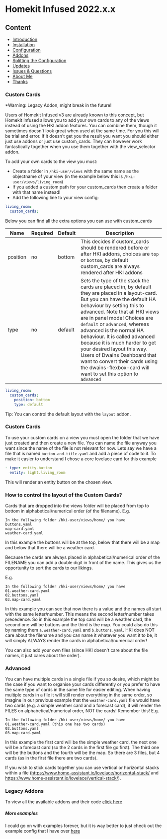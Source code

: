 # Homekit Infused 2022.x.x

## Content
- [Introduction](index.md)
- [Installation](installation.md)
- [Configuration](configuration.md)
- [Addons](addons.md)
- [Splitting the Configuration](splitting-the-config.md)
- [Updates](updates.md)
- [Issues & Questions](issues.md)
- [About Me](about.md)
- [Thanks](thanks.md)

### Custom Cards
*Warning: Legacy Addon, might break in the future!

Users of Homekit Infused v3 are already known to this concept, but Homekit Infused allows you to add your own cards to any of the views instead of using the HKI addon features. You can combine them, though it sometimes doesn't look great when used at the same time. For you this will be trial and error. If it doesn't get you the result you want you should either just use addons or just use custom_cards. They can however work fantastically together when you use them together with the view_selector addon.

To add your own cards to the view you must:
- Create a folder in `/hki-user/views` with the same name as the objectname of your view (in the example below this is `/hki-user/views/living_room`)
- If you added a custom path for your custom_cards then create a folder with that name instead!
- Add the following line to your view config:

```yaml
living_room:
  custom_cards:
```
Below you can find all the extra options you can use with custom_cards

| Name | Required | Default | Description |
|----------------------------------|-------------|----------------------|-----------------------------------------------------------------------------------------------------------------------------------------------------------------------------------|
| position | no | bottom | This decides if custom_cards should be rendered before or after HKI addons, choices are `top` or `bottom`, by default custom_cards are always rendered after HKI addons |
| type | no | default | Sets the type of the stack the cards are placed in, by default they are placed in a layout-card. But you can have the default HA behaviour by setting this to advanced. Note that all HKI views are in panel mode! Choices are `default` or `advanced`, whereas advanced is the normal HA behaviour. It is called advanced because it is much harder to get your desired layout this way. Users of Dwains Dashboard that want to convert their cards using the dwains-flexbox-card will want to set this option to `advanced` |

```yaml
living_room:
  custom_cards: 
    position: bottom
    type: default
```
Tip: You can control the default layout with the `layout` addon.

### Custom Cards
To use your custom cards on a view you must open the folder that we have just created and then create a new file. You can name the file anyway you want since the name of the file is not relevant for now.
Lets say we have a file that is named `button-and-title.yaml` and add a piece of code to it. To make it easier to understand I chose a core lovelace card for this example

```yaml
- type: entity-button
  entity: light.living_room
```
This will render an entity button on the chosen view.

### How to control the layout of the Custom Cards?
Cards that are dropped into the views folder will be placed from top to bottom in alphabetical/numerical order (of the filename).
E.g.

```
In the following folder /hki-user/views/home/ you have
buttons.yaml
map-card.yaml
weather-card.yaml
```
In this example the buttons will be at the top, below that there will be a map and below that there will be a weather card.

Because the cards are always placed in alphabetical/numerical order of the FILENAME you can add a double digit in front of the name.
This gives us the opportunity to sort the cards to our likings.

E.g.
```
In the following folder /hki-user/views/home/ you have
01.weather-card.yaml
02.buttons.yaml
03.map-card.yaml
``` 
In this example you can see that now there is a value and the names all start with the same letter/number. This means the second letter/number takes precedence. So in this example the top card will be a weather card, the second one will be buttons and the third is the map.
You could also do this by naming them `a.weather-card.yaml` and `b.buttons.yaml`. HKI does NOT care about the filename and you can name it whatever you want it to be, it will simply ALWAYS render the cards in alphabetical/numerical order!

You can also add your own files (since HKI doesn't care about the file names, it just cares about the order). 

### Advanced
You can have multiple cards in a single file if you so desire, which might be the case if you want to organise your cards differently or you prefer to have the same type of cards in the same file for easier editing.
When having multiple cards in a file it will still render everything in the same order, so imagine in our previous example that the `weather-card.yaml` file would have two cards (e.g. a simple weather card and a forecast card), it will render the FILES on alphabetical/numerical order, NOT the cards! Remember this!
E.g.
```
In the following folder /hki-user/views/home/ you have
01.weather-card.yaml (this one has two cards)
02.buttons.yaml
03.map-card.yaml
```
In this example the first card will be the simple weather card, the next one will be a forecast card (so the 2 cards in the first file go first). The third one will be the buttons and the fourth will be the map.
So there are 3 files, but 4 cards (as in the first file there are two cards).

If you wish to stick cards together you can use vertical or horizontal stacks within a file (https://www.home-assistant.io/lovelace/horizontal-stack/ and https://www.home-assistant.io/lovelace/vertical-stack/).

### Legacy Addons
To view all the available addons and their code [click here](https://github.com/jimz011/homekit-infused/tree/4.x.x-docs/addon_list.md)

##### More examples
I could go on with examples forever, but it is way better to just check out the example config that I have over [here](https://github.com/jimz011/homekit-infused/tree/4.x.x-personal)
